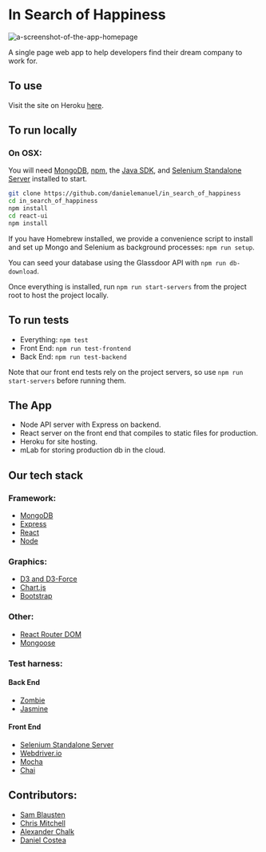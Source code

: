 # In Search of Happiness

![a-screenshot-of-the-app-homepage](http://i.imgur.com/NpUoZOy.png)

A single page web app to help developers find their dream company to work for. 

## To use

Visit the site on Heroku [here](http://in-search-of-happiness.herokuapp.com/).

## To run locally

### On OSX: 
You will need [MongoDB](https://www.mongodb.com/), [npm](https://docs.npmjs.com/getting-started/installing-node), the [Java SDK](http://www.oracle.com/technetwork/java/javase/downloads/jdk8-downloads-2133151.html), and [Selenium Standalone Server](http://www.seleniumhq.org/download/) installed to start.

```bash
git clone https://github.com/danielemanuel/in_search_of_happiness
cd in_search_of_happiness
npm install
cd react-ui
npm install
```

If you have Homebrew installed, we provide a convenience script to install and set up Mongo and Selenium as background processes: `npm run setup`.

You can seed your database using the Glassdoor API with `npm run db-download`.

Once everything is installed, run `npm run start-servers` from the project root to host the project locally.

## To run tests
* Everything: `npm test`
* Front End: `npm run test-frontend`
* Back End: `npm run test-backend`

Note that our front end tests rely on the project servers, so use `npm run start-servers` before running them.

## The App

- Node API server with Express on backend.
- React server on the front end that compiles to static files for production.
- Heroku for site hosting.
- mLab for storing production db in the cloud.

## Our tech stack

### Framework:
* [MongoDB](https://www.mongodb.com/)
* [Express](http://expressjs.com/)
* [React](https://facebook.github.io/react/)
* [Node](https://nodejs.org/en/)

### Graphics:

* [D3 and D3-Force](https://d3js.org/)
* [Chart.js](http://www.chartjs.org/)
* [Bootstrap](http://getbootstrap.com/)

### Other:

* [React Router DOM](https://reacttraining.com/react-router/web/guides/philosophy)
* [Mongoose](http://mongoosejs.com/)

### Test harness:

#### Back End

* [Zombie](http://zombie.js.org/)
* [Jasmine](https://jasmine.github.io/)

#### Front End

* [Selenium Standalone Server](http://www.seleniumhq.org/download/)
* [Webdriver.io](http://webdriver.io/)
* [Mocha](http://mochajs.org/)
* [Chai](http://chaijs.com/)

## Contributors:

* [Sam Blausten](https://github.com/sblausten)
* [Chris Mitchell](https://github.com/chrisjmit)
* [Alexander Chalk](https://github.com/adc17)
* [Daniel Costea](https://github.com/danielemanuel/)